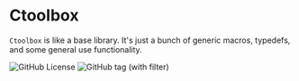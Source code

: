 # Ctoolbox
 
`Ctoolbox` is like a base library. It's just a bunch of generic macros, typedefs, and some general use functionality.

![GitHub License](https://img.shields.io/github/license/Jpn666/ctoolbox)  ![GitHub tag (with filter)](https://img.shields.io/github/v/tag/Jpn666/ctoolbox)
